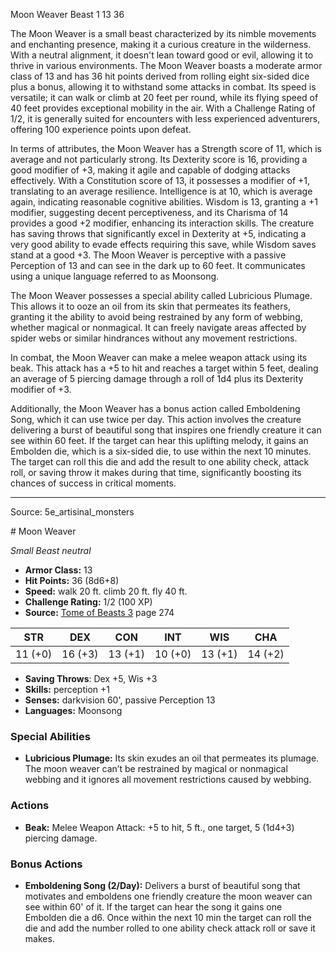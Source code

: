 <MonsterName/>Moon Weaver</MonsterName>
<CreatureType/>Beast</CreatureType>
<CR/>1</CR>
<AC/>13</AC>
<HP/>36</HP>
<summary>The Moon Weaver is a small beast characterized by its nimble movements and enchanting presence, making it a curious creature in the wilderness. With a neutral alignment, it doesn't lean toward good or evil, allowing it to thrive in various environments. The Moon Weaver boasts a moderate armor class of 13 and has 36 hit points derived from rolling eight six-sided dice plus a bonus, allowing it to withstand some attacks in combat. Its speed is versatile; it can walk or climb at 20 feet per round, while its flying speed of 40 feet provides exceptional mobility in the air. With a Challenge Rating of 1/2, it is generally suited for encounters with less experienced adventurers, offering 100 experience points upon defeat. </summary>

<detail>

In terms of attributes, the Moon Weaver has a Strength score of 11, which is average and not particularly strong. Its Dexterity score is 16, providing a good modifier of +3, making it agile and capable of dodging attacks effectively. With a Constitution score of 13, it possesses a modifier of +1, translating to an average resilience. Intelligence is at 10, which is average again, indicating reasonable cognitive abilities. Wisdom is 13, granting a +1 modifier, suggesting decent perceptiveness, and its Charisma of 14 provides a good +2 modifier, enhancing its interaction skills. The creature has saving throws that significantly excel in Dexterity at +5, indicating a very good ability to evade effects requiring this save, while Wisdom saves stand at a good +3. The Moon Weaver is perceptive with a passive Perception of 13 and can see in the dark up to 60 feet. It communicates using a unique language referred to as Moonsong.

The Moon Weaver possesses a special ability called Lubricious Plumage. This allows it to ooze an oil from its skin that permeates its feathers, granting it the ability to avoid being restrained by any form of webbing, whether magical or nonmagical. It can freely navigate areas affected by spider webs or similar hindrances without any movement restrictions.

In combat, the Moon Weaver can make a melee weapon attack using its beak. This attack has a +5 to hit and reaches a target within 5 feet, dealing an average of 5 piercing damage through a roll of 1d4 plus its Dexterity modifier of +3.

Additionally, the Moon Weaver has a bonus action called Emboldening Song, which it can use twice per day. This action involves the creature delivering a burst of beautiful song that inspires one friendly creature it can see within 60 feet. If the target can hear this uplifting melody, it gains an Embolden die, which is a six-sided die, to use within the next 10 minutes. The target can roll this die and add the result to one ability check, attack roll, or saving throw it makes during that time, significantly boosting its chances of success in critical moments.</detail>



---

Source: 5e_artisinal_monsters

<statblock>
# Moon Weaver

*Small* *Beast* *neutral*

- **Armor Class:** 13
- **Hit Points:** 36 (8d6+8)
- **Speed:** walk 20 ft. climb 20 ft. fly 40 ft.
- **Challenge Rating:** 1/2 (100 XP)
- **Source:** [Tome of Beasts 3](https://koboldpress.com/kpstore/product/tome-of-beasts-3-for-5th-edition/) page 274

| STR | DEX | CON | INT | WIS | CHA |
| --- | --- | --- | --- | --- | --- |
| 11 (+0) | 16 (+3) | 13 (+1) | 10 (+0) | 13 (+1) | 14 (+2) |

- **Saving Throws**: Dex +5, Wis +3
- **Skills:** perception +1
- **Senses:** darkvision 60', passive Perception 13
- **Languages:** Moonsong

### Special Abilities

- **Lubricious Plumage:** Its skin exudes an oil that permeates its plumage. The moon weaver can’t be restrained by magical or nonmagical webbing and it ignores all movement restrictions caused by webbing.

### Actions

- **Beak:** Melee Weapon Attack: +5 to hit, 5 ft., one target, 5 (1d4+3) piercing damage.

### Bonus Actions

- **Emboldening Song (2/Day):** Delivers a burst of beautiful song that motivates and emboldens one friendly creature the moon weaver can see within 60' of it. If the target can hear the song it gains one Embolden die a d6. Once within the next 10 min the target can roll the die and add the number rolled to one ability check attack roll or save it makes.


</statblock>


